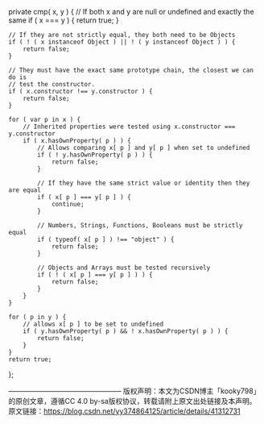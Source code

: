 private cmp( x, y ) {
    // If both x and y are null or undefined and exactly the same
    if ( x === y ) {
        return true;
    }

    // If they are not strictly equal, they both need to be Objects
    if ( ! ( x instanceof Object ) || ! ( y instanceof Object ) ) {
        return false;
    }

    // They must have the exact same prototype chain, the closest we can do is
    // test the constructor.
    if ( x.constructor !== y.constructor ) {
        return false;
    }

    for ( var p in x ) {
        // Inherited properties were tested using x.constructor === y.constructor
        if ( x.hasOwnProperty( p ) ) {
            // Allows comparing x[ p ] and y[ p ] when set to undefined
            if ( ! y.hasOwnProperty( p ) ) {
                return false;
            }

            // If they have the same strict value or identity then they are equal
            if ( x[ p ] === y[ p ] ) {
                continue;
            }

            // Numbers, Strings, Functions, Booleans must be strictly equal
            if ( typeof( x[ p ] ) !== "object" ) {
                return false;
            }

            // Objects and Arrays must be tested recursively
            if ( ! ( x[ p ] === y[ p ] ) ) {
                return false;
            }
        }
    }

    for ( p in y ) {
        // allows x[ p ] to be set to undefined
        if ( y.hasOwnProperty( p ) && ! x.hasOwnProperty( p ) ) {
            return false;
        }
    }
    return true;
};


 ———————————————— 
版权声明：本文为CSDN博主「kooky798」的原创文章，遵循CC 4.0 by-sa版权协议，转载请附上原文出处链接及本声明。
原文链接：https://blog.csdn.net/yy374864125/article/details/41312731

